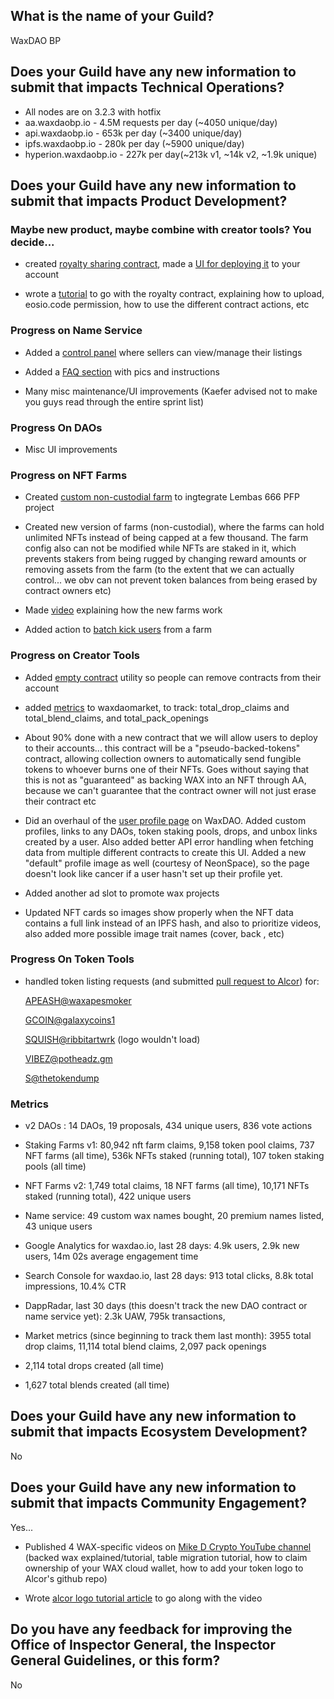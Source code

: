 ## What is the name of your Guild?

WaxDAO BP

## Does your Guild have any new information to submit that impacts Technical Operations?

- All nodes are on 3.2.3 with hotfix
- aa.waxdaobp.io - 4.5M requests per day (~4050 unique/day)
- api.waxdaobp.io - 653k per day (~3400 unique/day)
- ipfs.waxdaobp.io - 280k per day (~5900 unique/day)
- hyperion.waxdaobp.io - 227k per day(~213k v1, ~14k v2, ~1.9k unique)

## Does your Guild have any new information to submit that impacts Product Development?

### Maybe new product, maybe combine with creator tools? You decide...

- created [royalty sharing contract](https://github.com/mdcryptonfts/royalty_contract/tree/main#readme), made a [UI for deploying it](https://waxdao.io/royalty-contract) to your account

- wrote a [tutorial]() to go with the royalty contract, explaining how to upload, eosio.code permission, how to use the different contract actions, etc

### Progress on Name Service

- Added a [control panel](https://names.waxdao.io/wallet) where sellers can view/manage their listings

- Added a [FAQ section](https://names.waxdao.io/faq) with pics and instructions

- Many misc maintenance/UI improvements (Kaefer advised not to make you guys read through the entire sprint list)

### Progress On DAOs

- Misc UI improvements

### Progress on NFT Farms

- Created [custom non-custodial farm](https://waxdao.io/farm/succubank) to ingtegrate Lembas 666 PFP project

- Created new version of farms (non-custodial), where the farms can hold unlimited NFTs instead of being capped at a few thousand. The farm config also can not be modified while NFTs are staked in it, which prevents stakers from being rugged by changing reward amounts or removing assets from the farm (to the extent that we can actually control... we obv can not prevent token balances from being erased by contract owners etc)

- Made [video](https://youtu.be/PIV_ojHzkS8) explaining how the new farms work

- Added action to [batch kick users](https://waxblock.io/account/farms.waxdao?action=kickmany#contract-actions) from a farm

### Progress on Creator Tools

- Added [empty contract](https://waxdao.io/remove-contract) utility so people can remove contracts from their account

- added [metrics](https://waxblock.io/account/waxdaomarket?code=waxdaomarket&scope=waxdaomarket&table=metrics&lower_bound=&upper_bound=&limit=10#contract-tables) to waxdaomarket, to track: total_drop_claims and total_blend_claims, and total_pack_openings

- About 90% done with a new contract that we will allow users to deploy to their accounts... this contract will be a "pseudo-backed-tokens" contract, allowing collection owners to automatically send fungible tokens to whoever burns one of their NFTs. Goes without saying that this is not as "guaranteed" as backing WAX into an NFT through AA, because we can't guarantee that the contract owner will not just erase their contract etc

- Did an overhaul of the [user profile page](https://waxdao.io/u/mikedcrypto5) on WaxDAO. Added custom profiles, links to any DAOs, token staking pools, drops, and unbox links created by a user. Also added better API error handling when fetching data from multiple different contracts to create this UI. Added a new "default" profile image as well (courtesy of NeonSpace), so the page doesn't look like cancer if a user hasn't set up their profile yet.
 
- Added another ad slot to promote wax projects

- Updated NFT cards so images show properly when the NFT data contains a full link instead of an IPFS hash, and also to prioritize videos, also added more possible image trait names (cover, back , etc)

### Progress On Token Tools

- handled token listing requests (and submitted [pull request to Alcor](https://github.com/avral/alcor-ui/pull/716/commits/f72d6dc7d594696aec454f495b697306365972a4)) for:

	[APEASH@waxapesmoker](https://waxdao.io/tokens/APEASH@waxapesmoker)

	[GCOIN@galaxycoins1](https://waxdao.io/tokens/GCOIN@galaxycoins1)

	[SQUISH@ribbitartwrk](https://waxdao.io/tokens/SQUISH@ribbitartwrk) (logo wouldn't load)

	[VIBEZ@potheadz.gm](https://waxdao.io/tokens/VIBEZ@potheadz.gm)

	[S@thetokendump](https://waxdao.io/tokens/S@thetokendump)


### Metrics

- v2 DAOs : 14 DAOs, 19 proposals, 434 unique users, 836 vote actions

- Staking Farms v1: 80,942 nft farm claims, 9,158 token pool claims, 737 NFT farms (all time), 536k NFTs staked (running total), 107 token staking pools (all time)

- NFT Farms v2: 1,749 total claims, 18 NFT farms (all time), 10,171 NFTs staked (running total), 422 unique users

- Name service: 49 custom wax names bought, 20 premium names listed, 43 unique users

- Google Analytics for waxdao.io, last 28 days: 4.9k users, 2.9k new users, 14m 02s average engagement time

- Search Console for waxdao.io, last 28 days: 913 total clicks, 8.8k total impressions, 10.4% CTR

- DappRadar, last 30 days (this doesn't track the new DAO contract or name service yet): 2.3k UAW, 795k transactions,

- Market metrics (since beginning to track them last month): 3955 total drop claims, 11,114 total blend claims, 2,097 pack openings

- 2,114 total drops created (all time)

- 1,627 total blends created (all time)

## Does your Guild have any new information to submit that impacts Ecosystem Development?

No

## Does your Guild have any new information to submit that impacts Community Engagement?

Yes... 

- Published 4 WAX-specific videos on [Mike D Crypto YouTube channel](https://www.youtube.com/channel/UCxUW91p-9rwVn6fP94B-Nnw) (backed wax explained/tutorial, table migration tutorial, how to claim ownership of your WAX cloud wallet, how to add your token logo to Alcor's github repo)

- Wrote [alcor logo tutorial article](https://medium.com/@mikedcrypto/how-to-add-your-token-logo-to-alcor-117fbfe12843) to go along with the video

## Do you have any feedback for improving the Office of Inspector General, the Inspector General Guidelines, or this form?

No
